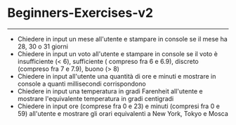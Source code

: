 # Beginners-Exercises-v2
---
- Chiedere in input un mese all'utente e stampare in console se il mese ha 28, 30 o 31 giorni
- Chiedere in input un voto all'utente e stampare in console se il voto è insufficiente (< 6), sufficiente ( compreso fra 6 e 6.9), discreto (compreso fra 7 e 7.9), buono (> 8)
- Chiedere in input all'utente una quantità di ore e minuti e mostrare in console a quanti millisecondi corrispondono
- Chiedere in input una temperatura in gradi Farenheit all'utente e mostrare l'equivalente temperatura in gradi centigradi
- Chiedere in input ore (comprese fra 0 e 23) e minuti (compresi fra 0 e 59) all'utente e mostrare gli orari equivalenti a New York, Tokyo e Mosca
